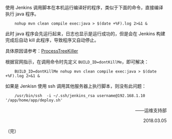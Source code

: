 
使用 Jenkins 调用脚本在本机运行编译好的程序，类似于下面的命令，直接编译执行 java 程序。

```
	nohup mvn clean compile exec:java > $(date +%F).log 2>&1 &
```

此时 java 程序会先运行起来，日志也显示是运行成功的，但是会在 Jenkins 构建完成后自动 kill 此程序，导致程序又自动停止。

具体原因请参考：[ProcessTreeKiller](https://wiki.jenkins.io/display/JENKINS/ProcessTreeKiller)

根据官网指示，在调用命令时先定义 `BUILD_ID=dontKillMe`，即可解决：

```
	BUILD_ID=dontKillMe nohup mvn clean compile exec:java > $(date +%F).log 2>&1 &
```


如果是 Jenkisn 使用 ssh 调用其他服务器上执行脚本，则没有此问题：

```
	/usr/bin/ssh  -i ~/.ssh/jenkins_rsa username@192.168.1.10 '/app/home/app/deploy.sh'
```


<p align="right">——运维支持部 </p>
<p align="right">2018.03.05 </p>
（完）
